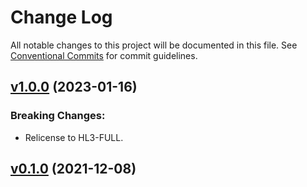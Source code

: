 # Change Log

All notable changes to this project will be documented in this file.
See [Conventional Commits](Https://conventionalcommits.org) for commit guidelines.

<!-- changelog -->

## [v1.0.0](https://gitlab.com/jimsy/circuits_uart_midi_framing/compare/v0.1.0...v1.0.0) (2023-01-16)
### Breaking Changes:

* Relicense to HL3-FULL.



## [v0.1.0](https://gitlab.com/jimsy/circuits_uart_midi_framing/compare/v0.1.0...v0.1.0) (2021-12-08)



